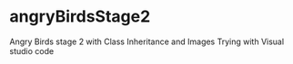 # angryBirdsStage2
Angry Birds stage 2 with Class Inheritance and Images
Trying with Visual studio code